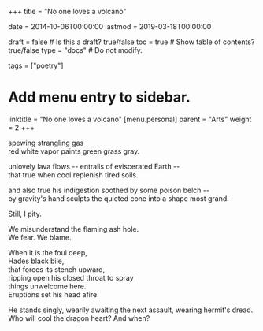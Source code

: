 +++
title = "No one loves a volcano"

date = 2014-10-06T00:00:00
lastmod = 2019-03-18T00:00:00

draft = false  # Is this a draft? true/false
toc = true  # Show table of contents? true/false
type = "docs"  # Do not modify.

tags = ["poetry"]

# Add menu entry to sidebar.
linktitle = "No one loves a volcano"
[menu.personal]
  parent = "Arts"
  weight = 2
+++

<p>spewing strangling gas</br>
red white vapor paints green grass gray.</p>

<p>unlovely lava flows -- entrails of eviscerated Earth -- </br>
that true when cool replenish tired soils.</p>

<p>and also true his indigestion soothed by some poison belch -- </br>
by gravity's hand sculpts the quieted cone into a shape most grand.</p>

<p>Still, I pity.</p>

<p>We misunderstand the flaming ash hole.</br>
We fear. We blame.</p>

<p>When it is the foul deep,</br>
Hades black bile,</br>
that forces its stench upward,</br>
ripping open his closed throat to spray</br>
things unwelcome here.</br>
Eruptions set his head afire.</p>

<p>He stands singly, wearily awaiting the next assault, wearing hermit's dread.</br>
Who will cool the dragon heart? And when?</p>
